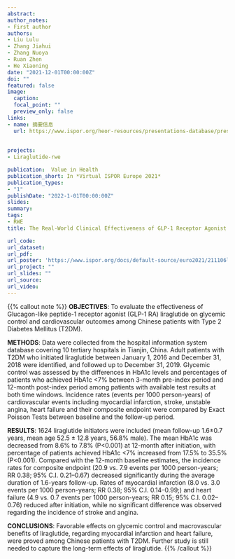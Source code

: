 ```yaml
---
abstract:
author_notes:
- First author
authors:
- Liu Lulu
- Zhang Jiahui
- Zhang Nuoya
- Ruan Zhen
- He Xiaoning
date: "2021-12-01T00:00:00Z"
doi: ""
featured: false
image:
  caption: 
  focal_point: ""
  preview_only: false
links:
- name: 摘要信息
  url: https://www.ispor.org/heor-resources/presentations-database/presentation/euro2021-3409/113801
  
  
projects:
- Liraglutide-rwe

publication:  Value in Health
publication_short: In *Virtual ISPOR Europe 2021*
publication_types:
- "1"
publishDate: "2022-1-01T00:00:00Z"
slides: 
summary: 
tags:
- RWE
title: The Real-World Clinical Effectiveness of GLP-1 Receptor Agonist Liraglutide 

url_code: 
url_dataset: 
url_pdf: 
url_poster: 'https://www.ispor.org/docs/default-source/euro2021/211106liullglp-1poster-pdf.pdf?sfvrsn=acf36d2f_0'
url_project: ""
url_slides: ""
url_source: 
url_video: 
---
```


{{% callout note %}}
**OBJECTIVES**: To evaluate the effectiveness of Glucagon-like peptide-1 receptor agonist (GLP-1 RA) liraglutide on glycemic control and cardiovascular outcomes among Chinese patients with Type 2 Diabetes Mellitus (T2DM).

**METHODS**: Data were collected from the hospital information system database covering 10 tertiary hospitals in Tianjin, China. Adult patients with T2DM who initiated liraglutide between January 1, 2016 and December 31, 2018 were identified, and followed up to December 31, 2019. Glycemic control was assessed by the differences in HbA1c levels and percentages of patients who achieved HbA1c <7% between 3-month pre-index period and 12-month post-index period among patients with available test results at both time windows. Incidence rates (events per 1000 person-years) of cardiovascular events including myocardial infarction, stroke, unstable angina, heart failure and their composite endpoint were compared by Exact Poisson Tests between baseline and the follow-up period.

**RESULTS**: 1624 liraglutide initiators were included (mean follow-up 1.6±0.7 years, mean age 52.5 ± 12.8 years, 56.8% male). The mean HbA1c was decreased from 8.6% to 7.8% (P<0.001) at 12-month after initiation, with percentage of patients achieved HbA1c <7% increased from 17.5% to 35.5% (P<0.001). Compared with the 12-month baseline estimates, the incidence rates for composite endpoint (20.9 vs. 7.9 events per 1000 person-years; RR 0.38; 95% C.I. 0.21–0.67) decreased significantly during the average duration of 1.6-years follow-up. Rates of myocardial infarction (8.0 vs. 3.0 events per 1000 person-years; RR 0.38; 95% C.I. 0.14–0.99;) and heart failure (4.9 vs. 0.7 events per 1000 person-years; RR 0.15; 95% C.I. 0.02–0.76) reduced after initiation, while no significant difference was observed regarding the incidence of stroke and angina.

**CONCLUSIONS**: Favorable effects on glycemic control and macrovascular benefits of liraglutide, regarding myocardial infarction and heart failure, were proved among Chinese patients with T2DM. Further study is still needed to capture the long-term effects of liraglutide.
{{% /callout %}}



